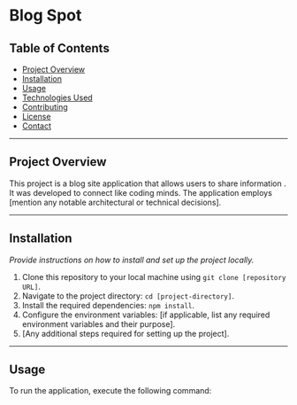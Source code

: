 # Blog Spot

## Table of Contents

- [Project Overview](#project-overview)
- [Installation](#installation)
- [Usage](#usage)
- [Technologies Used](#technologies-used)
- [Contributing](#contributing)
- [License](#license)
- [Contact](#contact)

---

## Project Overview


This project is a blog site application that allows users to share information . It was developed to connect like coding minds. The application employs [mention any notable architectural or technical decisions].

---

## Installation

*Provide instructions on how to install and set up the project locally.*

1. Clone this repository to your local machine using `git clone [repository URL]`.
2. Navigate to the project directory: `cd [project-directory]`.
3. Install the required dependencies: `npm install`.
4. Configure the environment variables: [if applicable, list any required environment variables and their purpose].
5. [Any additional steps required for setting up the project].

---

## Usage


To run the application, execute the following command:

